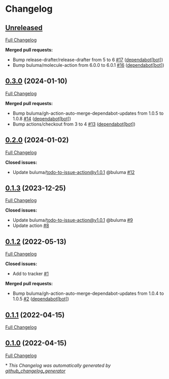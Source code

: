 # Changelog

## [Unreleased](https://github.com/buluma/ansible-role-hostname/tree/HEAD)

[Full Changelog](https://github.com/buluma/ansible-role-hostname/compare/0.3.0...HEAD)

**Merged pull requests:**

- Bump release-drafter/release-drafter from 5 to 6 [\#17](https://github.com/buluma/ansible-role-hostname/pull/17) ([dependabot[bot]](https://github.com/apps/dependabot))
- Bump buluma/molecule-action from 6.0.0 to 6.0.1 [\#16](https://github.com/buluma/ansible-role-hostname/pull/16) ([dependabot[bot]](https://github.com/apps/dependabot))

## [0.3.0](https://github.com/buluma/ansible-role-hostname/tree/0.3.0) (2024-01-10)

[Full Changelog](https://github.com/buluma/ansible-role-hostname/compare/0.2.0...0.3.0)

**Merged pull requests:**

- Bump buluma/gh-action-auto-merge-dependabot-updates from 1.0.5 to 1.0.8 [\#14](https://github.com/buluma/ansible-role-hostname/pull/14) ([dependabot[bot]](https://github.com/apps/dependabot))
- Bump actions/checkout from 3 to 4 [\#13](https://github.com/buluma/ansible-role-hostname/pull/13) ([dependabot[bot]](https://github.com/apps/dependabot))

## [0.2.0](https://github.com/buluma/ansible-role-hostname/tree/0.2.0) (2024-01-02)

[Full Changelog](https://github.com/buluma/ansible-role-hostname/compare/0.1.3...0.2.0)

**Closed issues:**

- Update buluma/todo-to-issue-action@v1.0.1 @buluma [\#12](https://github.com/buluma/ansible-role-hostname/issues/12)

## [0.1.3](https://github.com/buluma/ansible-role-hostname/tree/0.1.3) (2023-12-25)

[Full Changelog](https://github.com/buluma/ansible-role-hostname/compare/0.1.2...0.1.3)

**Closed issues:**

- Update buluma/todo-to-issue-action@v1.0.1 @buluma [\#9](https://github.com/buluma/ansible-role-hostname/issues/9)
- Update action [\#8](https://github.com/buluma/ansible-role-hostname/issues/8)

## [0.1.2](https://github.com/buluma/ansible-role-hostname/tree/0.1.2) (2022-05-13)

[Full Changelog](https://github.com/buluma/ansible-role-hostname/compare/0.1.1...0.1.2)

**Closed issues:**

- Add to tracker [\#1](https://github.com/buluma/ansible-role-hostname/issues/1)

**Merged pull requests:**

- Bump buluma/gh-action-auto-merge-dependabot-updates from 1.0.4 to 1.0.5 [\#2](https://github.com/buluma/ansible-role-hostname/pull/2) ([dependabot[bot]](https://github.com/apps/dependabot))

## [0.1.1](https://github.com/buluma/ansible-role-hostname/tree/0.1.1) (2022-04-15)

[Full Changelog](https://github.com/buluma/ansible-role-hostname/compare/0.1.0...0.1.1)

## [0.1.0](https://github.com/buluma/ansible-role-hostname/tree/0.1.0) (2022-04-15)

[Full Changelog](https://github.com/buluma/ansible-role-hostname/compare/23ac6104159b4cec98b082c611a4affc7f584e30...0.1.0)



\* *This Changelog was automatically generated by [github_changelog_generator](https://github.com/github-changelog-generator/github-changelog-generator)*
